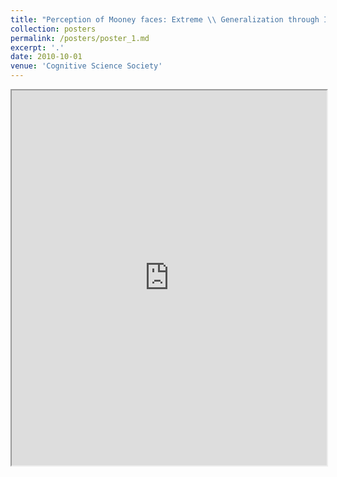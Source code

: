 ```yaml
---
title: "Perception of Mooney faces: Extreme \\ Generalization through Inverse rendering?"
collection: posters
permalink: /posters/poster_1.md
excerpt: '.'
date: 2010-10-01
venue: 'Cognitive Science Society'
---
```

<iframe src="https://www.overleaf.com/read/kkvcycqcndbm#b06996" width="100%" height="600px"></iframe>


